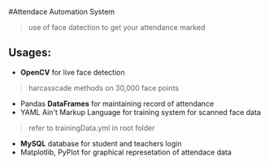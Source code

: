 #Attendace Automation System
> use of face datection to get your attendance marked

## Usages:
- **OpenCV** for live face detection
> harcasscade methods on 30,000 face points
- Pandas **DataFrames** for maintaining record of attendance
- YAML Ain't Markup Language for training system for scanned face data
> refer to trainingData.yml in root folder
- **MySQL** database for student and teachers login
- Matplotlib, PyPlot for graphical represetation of attendace data

